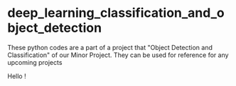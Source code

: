 # deep_learning_classification_and_object_detection
These  python codes are a part of a project that "Object Detection and Classification" of our Minor Project. They can be used for reference for any upcoming projects


Hello !
